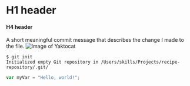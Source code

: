 # H1 header
#### H4 header
A short meaningful commit message that describes the change I made to the file.
![Image of Yaktocat](https://github.com/user-attachments/assets/b3e49ef9-7353-485d-b71d-4a38c65e5609)
```
$ git init
Initialized empty Git repository in /Users/skills/Projects/recipe-repository/.git/
```

``` javascript
var myVar = "Hello, world!";
```
